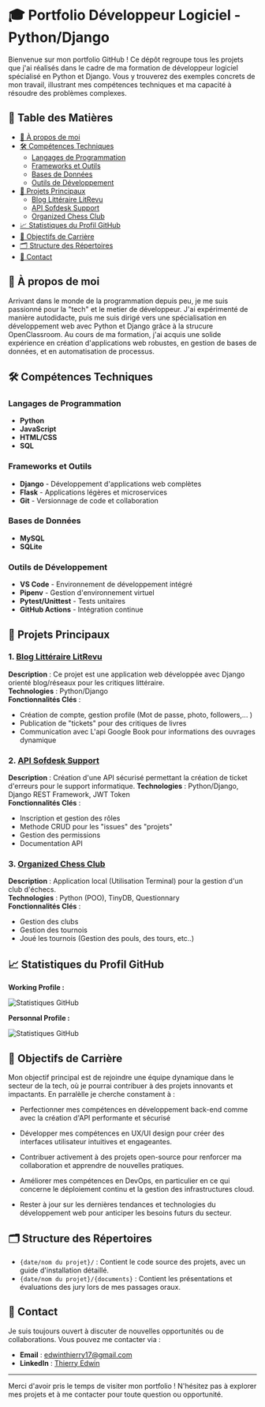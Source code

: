 # 🎓 Portfolio Développeur Logiciel - Python/Django

Bienvenue sur mon portfolio GitHub ! Ce dépôt regroupe tous les projets que j'ai réalisés dans le cadre de ma formation de développeur logiciel spécialisé en Python et Django. Vous y trouverez des exemples concrets de mon travail, illustrant mes compétences techniques et ma capacité à résoudre des problèmes complexes.


## 📑 Table des Matières

- [📜 À propos de moi](#-à-propos-de-moi)
- [🛠️ Compétences Techniques](#-compétences-techniques)
  - [Langages de Programmation](#langages-de-programmation)
  - [Frameworks et Outils](#frameworks-et-outils)
  - [Bases de Données](#bases-de-données)
  - [Outils de Développement](#outils-de-développement)
- [🌟 Projets Principaux](#-projets-principaux)
  - [Blog Littéraire LitRevu](#1-blog-littéraire-litrevu)
  - [API Sofdesk Support](#2-api-sofdesk-support)
  - [Organized Chess Club](#3-organized-chess-club)
- [📈 Statistiques du Profil GitHub](#-statistiques-du-profil-github)
- [🎯 Objectifs de Carrière](#-objectifs-de-carrière)
- [🗂️ Structure des Répertoires](#-structure-des-répertoires)
- [💬 Contact](#-contact)

## 📜 À propos de moi

Arrivant dans le monde de la programmation depuis peu, je me suis passionné pour la "tech" et le metier de développeur. J'ai expérimenté de manière autodidacte, puis me suis dirigé vers une spécialisation en développement web avec Python et Django grâce à la strucure OpenClassroom. Au cours de ma formation, j'ai acquis une solide expérience en création d'applications web robustes, en gestion de bases de données, et en automatisation de processus.

## 🛠️ Compétences Techniques

### Langages de Programmation
- **Python**
- **JavaScript**
- **HTML/CSS**
- **SQL**

### Frameworks et Outils
- **Django** - Développement d'applications web complètes
- **Flask** - Applications légères et microservices
- **Git** - Versionnage de code et collaboration


### Bases de Données
- **MySQL**
- **SQLite**

### Outils de Développement
- **VS Code** - Environnement de développement intégré
- **Pipenv** - Gestion d'environnement virtuel
- **Pytest/Unittest** - Tests unitaires
- **GitHub Actions** - Intégration continue

## 🌟 Projets Principaux

### 1. **[Blog Littéraire LitRevu](https://github.com/Praline350/Openclassroom_Projects_Portfolio/tree/main/07_2024_Web_application_Django)**

**Description** : Ce projet est une application web développée avec Django orienté blog/réseaux pour les critiques littéraire.  
**Technologies** : Python/Django  
**Fonctionnalités Clés** :
- Création de compte, gestion profile (Mot de passe, photo, followers,... )
- Publication de "tickets" pour des critiques de livres 
- Communication avec L'api Google Book pour informations des ouvrages dynamique 



### 2. **[API Sofdesk Support](https://github.com/Praline350/Openclassroom_Projects_Portfolio/tree/main/08_2024_Secure_API_RESTful_Django_REST)**

**Description** : Création d'une API sécurisé permettant la création de ticket d'erreurs pour le support informatique.
**Technologies** : Python/Django, Django REST Framework, JWT Token  
**Fonctionnalités Clés** :
- Inscription et gestion des rôles
- Methode CRUD pour les "issues" des "projets"
- Gestion des permissions
- Documentation API 

### 3. **[Organized Chess Club](https://github.com/Praline350/Openclassroom_Projects_Portfolio/tree/main/04_2024_Develop_software_program_in_Python)**

**Description** : Application local (Utilisation Terminal) pour la gestion d'un club d'échecs.  
**Technologies** : Python (POO), TinyDB, Questionnary  
**Fonctionnalités Clés** :
- Gestion des clubs
- Gestion des tournois
- Joué les tournois (Gestion des pouls, des tours, etc..)

## 📈 Statistiques du Profil GitHub

**Working Profile :**

![Statistiques GitHub](https://github-readme-stats.vercel.app/api?username=Thierry-Edwin&show_icons=true&theme=radical)

**Personnal Profile :**

![Statistiques GitHub](https://github-readme-stats.vercel.app/api?username=Praline350&show_icons=true&theme=radical)

## 🎯 Objectifs de Carrière

Mon objectif principal est de rejoindre une équipe dynamique dans le secteur de la tech, où je pourrai contribuer à des projets innovants et impactants. En parralèlle je cherche constament à :
- Perfectionner mes compétences en développement back-end comme avec la création d'API performante et sécurisé
- Développer mes compétences en UX/UI design pour créer des interfaces utilisateur intuitives et engageantes.

- Contribuer activement à des projets open-source pour renforcer ma collaboration et apprendre de nouvelles pratiques. 
- Améliorer mes compétences en DevOps, en particulier en ce qui concerne le déploiement continu et la gestion des infrastructures cloud.
- Rester à jour sur les dernières tendances et technologies du développement web pour anticiper les besoins futurs du secteur.


## 🗂️ Structure des Répertoires

- `{date/nom du projet}/` : Contient le code source des projets, avec un guide d'installation détaillé.
- `{date/nom du projet}/{documents}` : Contient les présentations et évaluations des jury lors de mes passages oraux.


## 💬 Contact

Je suis toujours ouvert à discuter de nouvelles opportunités ou de collaborations. Vous pouvez me contacter via :
- **Email** : [edwinthierry17@gmail.com](mailto:edwinthierry17@gmail.com)
- **LinkedIn** : [Thierry Edwin ](https://www.linkedin.com/in/edwin-thierry-28a047310/)


---

Merci d'avoir pris le temps de visiter mon portfolio ! N'hésitez pas à explorer mes projets et à me contacter pour toute question ou opportunité.
